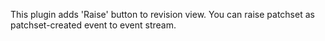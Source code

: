 This plugin adds 'Raise' button to revision view.
You can raise patchset as patchset-created event to event stream.
